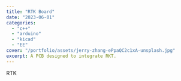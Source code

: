 ```yaml
---
title: "RTK Board"
date: "2023-06-01"
categories:
  - "c++"
  - "arduino"
  - "kicad"
  - "EE"
cover: "/portfolio/assets/jerry-zhang-ePpaQC2c1xA-unsplash.jpg"
excerpt: A PCB designed to integrate RKT.
---
```



RTK